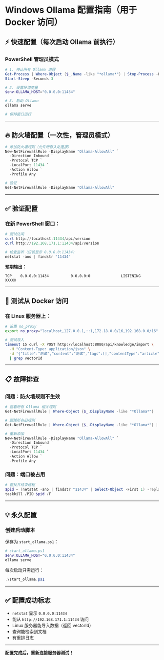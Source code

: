 # Windows Ollama 配置指南（用于 Docker 访问）

## ⚡ 快速配置（每次启动 Ollama 前执行）

### PowerShell 管理员模式

```powershell
# 1. 停止所有 Ollama 进程
Get-Process | Where-Object {$_.Name -like "*ollama*"} | Stop-Process -Force
Start-Sleep -Seconds 3

# 2. 设置环境变量
$env:OLLAMA_HOST="0.0.0.0:11434"

# 3. 启动 Ollama
ollama serve

# 保持窗口运行
```

---

## 🔥 防火墙配置（一次性，管理员模式）

```powershell
# 添加防火墙规则（允许所有入站连接）
New-NetFirewallRule -DisplayName "Ollama-AllowAll" `
  -Direction Inbound `
  -Protocol TCP `
  -LocalPort 11434 `
  -Action Allow `
  -Profile Any

# 验证
Get-NetFirewallRule -DisplayName "Ollama-AllowAll"
```

---

## ✅ 验证配置

### 在新 PowerShell 窗口：

```powershell
# 测试访问
curl http://localhost:11434/api/version
curl http://192.168.171.1:11434/api/version

# 检查监听（应该显示 0.0.0.0:11434）
netstat -ano | findstr "11434"
```

**预期输出：**
```
TCP    0.0.0.0:11434          0.0.0.0:0              LISTENING       XXXXX
```

---

## 🚀 测试从 Docker 访问

### 在 Linux 服务器上：

```bash
# 设置 no_proxy
export no_proxy="localhost,127.0.0.1,::1,172.18.0.0/16,192.168.0.0/16"

# 测试导入
timeout 15 curl -X POST http://localhost:8080/api/knowledge/import \
  -H "Content-Type: application/json" \
  -d '{"title":"测试","content":"测试","tags":[],"contentType":"article"}' \
  | grep vectorId
```

---

## 📋 故障排查

### 问题：防火墙规则不生效

```powershell
# 查看所有 Ollama 相关规则
Get-NetFirewallRule | Where-Object {$_.DisplayName -like "*Ollama*"}

# 删除所有旧规则
Get-NetFirewallRule | Where-Object {$_.DisplayName -like "*Ollama*"} | Remove-NetFirewallRule

# 重新添加
New-NetFirewallRule -DisplayName "Ollama-AllowAll" `
  -Direction Inbound `
  -Protocol TCP `
  -LocalPort 11434 `
  -Action Allow `
  -Profile Any
```

### 问题：端口被占用

```powershell
# 查找并结束进程
$pid = (netstat -ano | findstr "11434" | Select-Object -First 1) -replace '.*\s+(\d+)$','$1'
taskkill /PID $pid /F
```

---

## 💡 永久配置

### 创建启动脚本

保存为 `start_ollama.ps1`：

```powershell
# start_ollama.ps1
$env:OLLAMA_HOST="0.0.0.0:11434"
ollama serve
```

每次启动只需运行：
```powershell
.\start_ollama.ps1
```

---

## ✅ 配置成功标志

- `netstat` 显示 `0.0.0.0:11434`
- 能从 `http://192.168.171.1:11434` 访问
- Linux 服务器能导入数据（返回 vectorId）
- 查询能检索到文档
- 有重排日志

---

**配置完成后，重新连接服务器测试！**

